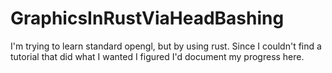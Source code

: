 # GraphicsInRustViaHeadBashing
I'm trying to learn standard opengl, but by using rust. Since I couldn't find a tutorial that did what I wanted I figured I'd document my progress here.
